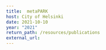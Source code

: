 ```yaml
---
title:  metaPARK
host: City of Helsinki
date: 2021-10-10
year: "2021"
return_path: /resources/publications
external_url: 
---
```

